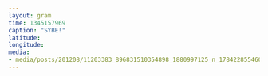 ```yaml
---
layout: gram
time: 1345157969
caption: "SYBE!"
latitude: 
longitude: 
media:
- media/posts/201208/11203383_896831510354898_1880997125_n_17842285546000351.jpg
---
```


